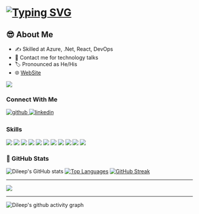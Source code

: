 # <a href="https://git.io/typing-svg"><img src="https://readme-typing-svg.herokuapp.com?font=Fira+Code&pause=1000&color=5190F7&width=435&lines=Hi+People%2C+Dileep+Here+%F0%9F%91%8B;Welcome+to+my+Profile" alt="Typing SVG" /></a>


##  :sunglasses: About Me
* :writing_hand: Skilled at Azure, .Net, React, DevOps
* :iphone: Contact me for technology talks
* :label: Pronounced as He/His
* :globe_with_meridians: [WebSite](https://dileeppai.z30.web.core.windows.net/)


![](https://komarev.com/ghpvc/?username=paimaam&color=red)


### Connect With Me 
<div align="left">
<a href="https://github.com/paimaam" target="_blank">
<img src=https://img.shields.io/badge/github-%2324292e.svg?&style=for-the-badge&logo=github&logoColor=white alt=github style="margin-bottom: 5px;" />
</a>
<a href="https://linkedin.com/in/dileep-pai-489774126/" target="_blank">
<img src=https://img.shields.io/badge/linkedin-%231E77B5.svg?&style=for-the-badge&logo=linkedin&logoColor=white alt=linkedin style="margin-bottom: 5px;" />
</a>


 ### Skills
 <div align="left">
 <img src="https://img.shields.io/badge/GitHub_Actions-2088FF?style=for-the-badge&logo=github-actions&logoColor=white" />
 <img src="https://img.shields.io/badge/Azure_DevOps-0078D7?style=for-the-badge&logo=azure-devops&logoColor=white" />
 <img src ="https://img.shields.io/badge/microsoft%20azure-0089D6?style=for-the-badge&logo=microsoft-azure&logoColor=white" />
 <img src ="https://img.shields.io/badge/Terraform-7B42BC?style=for-the-badge&logo=terraform&logoColor=white" />
 <img src ="https://img.shields.io/badge/Docker-2CA5E0?style=for-the-badge&logo=docker&logoColor=white" />
 <img src ="https://img.shields.io/badge/kubernetes-326ce5.svg?&style=for-the-badge&logo=kubernetes&logoColor=white" />
 <img src ="https://img.shields.io/badge/NuGet-004880?style=for-the-badge&logo=nuget&logoColor=white" />
 <img src ="https://img.shields.io/badge/npm-CB3837?style=for-the-badge&logo=npm&logoColor=white" />
 <img src ="https://img.shields.io/badge/Shell_Script-121011?style=for-the-badge&logo=gnu-bash&logoColor=white" />
 <img src ="https://img.shields.io/badge/powershell-5391FE?style=for-the-badge&logo=powershell&logoColor=white" />
 <img src ="https://img.shields.io/badge/Azure_Functions-0062AD?style=for-the-badge&logo=azure-functions&logoColor=white" />
   
### :open_book: GitHub Stats
![Dileep's GitHub stats](https://github-readme-stats.vercel.app/api?username=paimaam&show_icons=true&theme=radical)   [![Top Languages](https://github-readme-stats.vercel.app/api/top-langs/?username=paimaam&layout=compact)](https://github.com/anuraghazra/github-readme-stats)   [![GitHub Streak](https://streak-stats.demolab.com/?user=paimaam&theme=radical)](https://git.io/streak-stats)

---
<p><img align="center" src="http://github-profile-summary-cards.vercel.app/api/cards/profile-details?username=paimaam&theme=radical"/></p>

---

![Dileep's github activity graph](https://activity-graph.herokuapp.com/graph?username=paimaam&theme=github)

